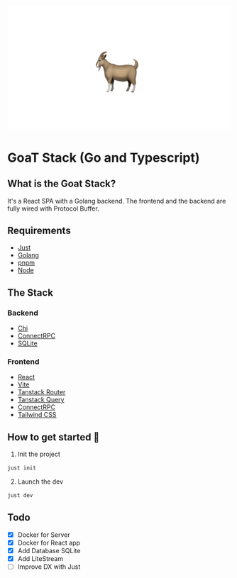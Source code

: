 <p align="center">
<img src="goat.png " alt="Goat Stack" />
</p>


# GoaT Stack (Go and Typescript)

## What is the Goat Stack?

It's a React SPA with a Golang backend. The frontend and the backend are fully wired with Protocol Buffer.

## Requirements
- [Just](https://just.systems)
- [Golang](https://go.dev/)
- [pnpm](https://pnpm.io)
- [Node](https://nodejs.org/en)

## The Stack

### Backend

- [Chi](https://go-chi.io/#/)
- [ConnectRPC](https://connectrpc.com/)
- [SQLite](https://www.sqlite.org/)


### Frontend

- [React](https://react.dev/)
- [Vite](https://vite.dev/)
- [Tanstack Router](https://tanstack.com/router/latest)
- [Tanstack Query](https://tanstack.com/query/latest)
- [ConnectRPC](https://connectrpc.com/)
- [Tailwind CSS](https://www.tailwindcss.com)

## How to get started 🚀

1. Init the project
```bash
just init
```

2. Launch the dev

```bash
just dev
```

## Todo

- [X] Docker for Server
- [X] Docker for React app
- [X] Add Database SQLite
- [X] Add LiteStream
- [ ] Improve DX with Just
